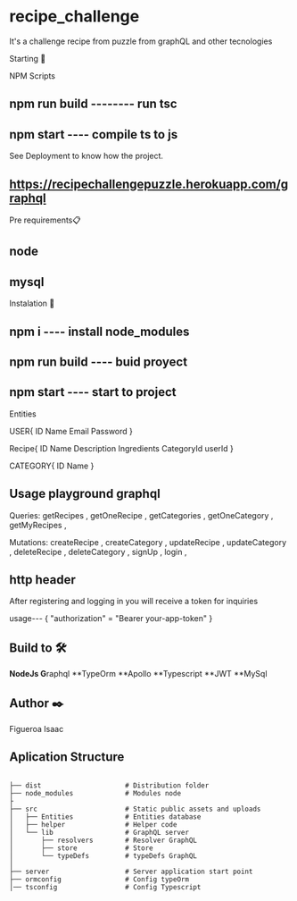 

# recipe_challenge

It's a challenge recipe from puzzle from graphQL and other tecnologies


Starting 🚀

NPM Scripts

## npm run build -------- run tsc
## npm start ---- compile ts to js



See Deployment to know how the project.
## https://recipechallengepuzzle.herokuapp.com/graphql 




Pre requirements📋

## node
## mysql


Instalation 🔧

## npm i ---- install node_modules
## npm run build ---- buid proyect
## npm start ---- start to project


Entities


USER{
  ID
  Name
  Email
  Password
}


Recipe{
  ID
  Name
  Description
  Ingredients
  CategoryId
  userId 
}

CATEGORY{
  ID
Name
}

## Usage playground graphql 

Queries:
	getRecipes ,
	getOneRecipe ,
 	getCategories ,
	getOneCategory ,
	getMyRecipes ,

Mutations:
	createRecipe ,
	createCategory ,
	updateRecipe ,
	updateCategory ,
	deleteRecipe ,
	deleteCategory ,
	signUp ,
	login ,


## http header

After registering and logging in you will receive a token for inquiries

usage---
{
  "authorization" = "Bearer your-app-token"
}




## Build to 🛠️

**NodeJs
G**raphql
**TypeOrm
**Apollo
**Typescript
**JWT
**MySql


## Author ✒️

Figueroa Isaac

## Aplication Structure


```

├── dist                     # Distribution folder
├── node_modules             # Modules node
├                                         
├── src                      # Static public assets and uploads
│   ├── Entities             # Entities database
│   ├── helper               # Helper code
│   └── lib                  # GraphQL server
│       ├── resolvers        # Resolver GraphQL 
│       ├── store            # Store
│       └── typeDefs         # typeDefs GraphQL
│               
├── server                   # Server application start point
├── ormconfig                # Config typeOrm 
│── tsconfig                 # Config Typescript


```